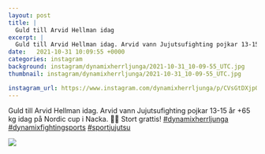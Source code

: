 ```yaml
---
layout: post
title: |
  Guld till Arvid Hellman idag
excerpt: |
  Guld till Arvid Hellman idag. Arvid vann Jujutsufighting pojkar 13-15 år +65 kg idag på Nordic cup i Nacka. 🎂🎂 Stort grattis!   
date:   2021-10-31 10:09:55 +0000
categories: instagram
background: instagram/dynamixherrljunga/2021-10-31_10-09-55_UTC.jpg
thumbnail: instagram/dynamixherrljunga/2021-10-31_10-09-55_UTC.jpg

instagram_url: https://www.instagram.com/dynamixherrljunga/p/CVsGtDXjpQ9
---
```

Guld till Arvid Hellman idag. Arvid vann Jujutsufighting pojkar 13-15 år +65 kg idag på Nordic cup i Nacka. 🎂🎂 Stort grattis! [#dynamixherrljunga](https://www.instagram.com/explore/tags/dynamixherrljunga/) [#dynamixfightingsports](https://www.instagram.com/explore/tags/dynamixfightingsports/) [#sportjujutsu](https://www.instagram.com/explore/tags/sportjujutsu/)



<img src='{{ site.baseurl }}/instagram/dynamixherrljunga/2021-10-31_10-09-55_UTC.jpg' class='img-fluid' />
